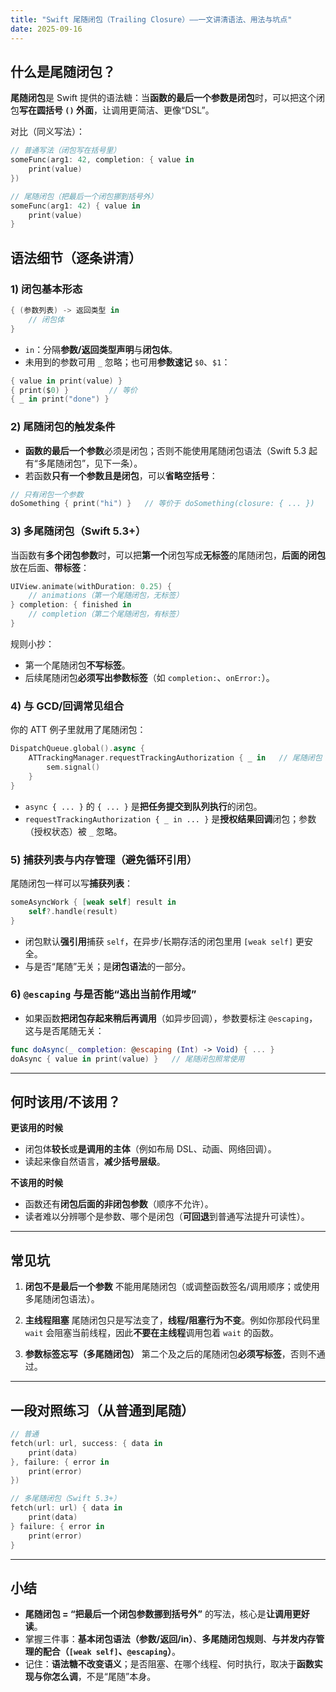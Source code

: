 ```yaml
---
title: "Swift 尾随闭包（Trailing Closure）——一文讲清语法、用法与坑点"
date: 2025-09-16
---
```


## 什么是尾随闭包？

**尾随闭包**是 Swift 提供的语法糖：当**函数的最后一个参数是闭包**时，可以把这个闭包**写在圆括号 `()` 外面**，让调用更简洁、更像“DSL”。

对比（同义写法）：

```swift
// 普通写法（闭包写在括号里）
someFunc(arg1: 42, completion: { value in
    print(value)
})

// 尾随闭包（把最后一个闭包挪到括号外）
someFunc(arg1: 42) { value in
    print(value)
}
```

## 语法细节（逐条讲清）

### 1) 闭包基本形态

```swift
{ (参数列表) -> 返回类型 in
    // 闭包体
}
```

- `in`：分隔**参数/返回类型声明**与**闭包体**。
- 未用到的参数可用 `_` 忽略；也可用**参数速记** `$0`、`$1`：

```swift
{ value in print(value) }
{ print($0) }         // 等价
{ _ in print("done") }
```

### 2) 尾随闭包的触发条件

- **函数的最后一个参数**必须是闭包；否则不能使用尾随闭包语法（Swift 5.3 起有“多尾随闭包”，见下一条）。
- 若函数**只有一个参数且是闭包**，可以**省略空括号**：

```swift
// 只有闭包一个参数
doSomething { print("hi") }   // 等价于 doSomething(closure: { ... })
```

### 3) 多尾随闭包（Swift 5.3+）

当函数有**多个闭包参数**时，可以把**第一个**闭包写成**无标签**的尾随闭包，**后面的闭包**放在后面、**带标签**：

```swift
UIView.animate(withDuration: 0.25) {
    // animations（第一个尾随闭包，无标签）
} completion: { finished in
    // completion（第二个尾随闭包，有标签）
}
```

规则小抄：

- 第一个尾随闭包**不写标签**。
- 后续尾随闭包**必须写出参数标签**（如 `completion:`、`onError:`）。

### 4) 与 GCD/回调常见组合

你的 ATT 例子里就用了尾随闭包：

```swift
DispatchQueue.global().async {
    ATTrackingManager.requestTrackingAuthorization { _ in   // 尾随闭包
        sem.signal()
    }
}
```

- `async { ... }` 的 `{ ... }` 是**把任务提交到队列执行**的闭包。
- `requestTrackingAuthorization { _ in ... }` 是**授权结果回调**闭包；参数（授权状态）被 `_` 忽略。

### 5) 捕获列表与内存管理（避免循环引用）

尾随闭包一样可以写**捕获列表**：

```swift
someAsyncWork { [weak self] result in
    self?.handle(result)
}
```

- 闭包默认**强引用**捕获 `self`，在异步/长期存活的闭包里用 `[weak self]` 更安全。
- 与是否“尾随”无关；是**闭包语法**的一部分。

### 6) `@escaping` 与是否能“逃出当前作用域”

- 如果函数**把闭包存起来稍后再调用**（如异步回调），参数要标注 `@escaping`，这与是否尾随无关：

```swift
func doAsync(_ completion: @escaping (Int) -> Void) { ... }
doAsync { value in print(value) }   // 尾随闭包照常使用
```

---

## 何时该用/不该用？

**更该用的时候**

- 闭包体**较长**或**是调用的主体**（例如布局 DSL、动画、网络回调）。
- 读起来像自然语言，**减少括号层级**。

**不该用的时候**

- 函数还有**闭包后面的非闭包参数**（顺序不允许）。
- 读者难以分辨哪个是参数、哪个是闭包（**可回退**到普通写法提升可读性）。

---

## 常见坑

1. **闭包不是最后一个参数**
   不能用尾随闭包（或调整函数签名/调用顺序；或使用多尾随闭包语法）。

2. **主线程阻塞**
   尾随闭包只是写法变了，**线程/阻塞行为不变**。例如你那段代码里 `wait` 会阻塞当前线程，因此**不要在主线程**调用包着 `wait` 的函数。

3. **参数标签忘写（多尾随闭包）**
   第二个及之后的尾随闭包**必须写标签**，否则不通过。

---

## 一段对照练习（从普通到尾随）

```swift
// 普通
fetch(url: url, success: { data in
    print(data)
}, failure: { error in
    print(error)
})

// 多尾随闭包（Swift 5.3+）
fetch(url: url) { data in
    print(data)
} failure: { error in
    print(error)
}
```

---

## 小结

- **尾随闭包 = “把最后一个闭包参数挪到括号外”** 的写法，核心是**让调用更好读**。
- 掌握三件事：**基本闭包语法（参数/返回/in）**、**多尾随闭包规则**、**与并发内存管理的配合（`[weak self]`、`@escaping`）**。
- 记住：**语法糖不改变语义**；是否阻塞、在哪个线程、何时执行，取决于**函数实现与你怎么调**，不是“尾随”本身。
